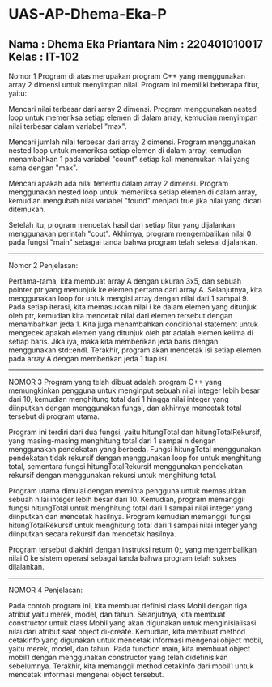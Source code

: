 # UAS-AP-Dhema-Eka-P
Nama  : Dhema Eka Priantara
Nim   : 220401010017
Kelas : IT-102
----------------------------------------------------------------------------------------------------------------------------------------
Nomor 1
Program di atas merupakan program C++ yang menggunakan array 2 dimensi untuk menyimpan nilai. Program ini memiliki beberapa fitur, yaitu:

Mencari nilai terbesar dari array 2 dimensi.
Program menggunakan nested loop untuk memeriksa setiap elemen di dalam array, kemudian menyimpan nilai terbesar dalam variabel "max".

Mencari jumlah nilai terbesar dari array 2 dimensi.
Program menggunakan nested loop untuk memeriksa setiap elemen di dalam array, kemudian menambahkan 1 pada variabel "count" setiap kali menemukan nilai yang sama dengan "max".

Mencari apakah ada nilai tertentu dalam array 2 dimensi.
Program menggunakan nested loop untuk memeriksa setiap elemen di dalam array, kemudian mengubah nilai variabel "found" menjadi true jika nilai yang dicari ditemukan.

Setelah itu, program mencetak hasil dari setiap fitur yang dijalankan menggunakan perintah "cout". Akhirnya, program mengembalikan nilai 0 pada fungsi "main" sebagai tanda bahwa program telah selesai dijalankan.

----------------------------------------------------------------------------------------------------------------------------------------
Nomor 2
Penjelasan:

Pertama-tama, kita membuat array A dengan ukuran 3x5, dan sebuah pointer ptr yang menunjuk ke elemen pertama dari array A.
Selanjutnya, kita menggunakan loop for untuk mengisi array dengan nilai dari 1 sampai 9. Pada setiap iterasi, kita memasukkan nilai i ke dalam elemen yang ditunjuk oleh ptr, kemudian kita mencetak nilai dari elemen tersebut dengan menambahkan jeda 1.
Kita juga menambahkan conditional statement untuk mengecek apakah elemen yang ditunjuk oleh ptr adalah elemen kelima di setiap baris. Jika iya, maka kita memberikan jeda baris dengan menggunakan std::endl.
Terakhir, program akan mencetak isi setiap elemen pada array A dengan memberikan jeda 1 tiap isi.

----------------------------------------------------------------------------------------------------------------------------------------
NOMOR 3
Program yang telah dibuat adalah program C++ yang memungkinkan pengguna untuk menginput sebuah nilai integer lebih besar dari 10, kemudian menghitung total dari 1 hingga nilai integer yang diinputkan dengan menggunakan fungsi, dan akhirnya mencetak total tersebut di program utama.

Program ini terdiri dari dua fungsi, yaitu hitungTotal dan hitungTotalRekursif, yang masing-masing menghitung total dari 1 sampai n dengan menggunakan pendekatan yang berbeda. Fungsi hitungTotal menggunakan pendekatan tidak rekursif dengan menggunakan loop for untuk menghitung total, sementara fungsi hitungTotalRekursif menggunakan pendekatan rekursif dengan menggunakan rekursi untuk menghitung total.

Program utama dimulai dengan meminta pengguna untuk memasukkan sebuah nilai integer lebih besar dari 10. Kemudian, program memanggil fungsi hitungTotal untuk menghitung total dari 1 sampai nilai integer yang diinputkan dan mencetak hasilnya. Program kemudian memanggil fungsi hitungTotalRekursif untuk menghitung total dari 1 sampai nilai integer yang diinputkan secara rekursif dan mencetak hasilnya.

Program tersebut diakhiri dengan instruksi return 0;, yang mengembalikan nilai 0 ke sistem operasi sebagai tanda bahwa program telah sukses dijalankan.

----------------------------------------------------------------------------------------------------------------------------------------
NOMOR 4
Penjelasan:

Pada contoh program ini, kita membuat definisi class Mobil dengan tiga atribut yaitu merek, model, dan tahun.
Selanjutnya, kita membuat constructor untuk class Mobil yang akan digunakan untuk menginisialisasi nilai dari atribut saat object di-create.
Kemudian, kita membuat method cetakInfo yang digunakan untuk mencetak informasi mengenai object mobil, yaitu merek, model, dan tahun.
Pada function main, kita membuat object mobil1 dengan menggunakan constructor yang telah didefinisikan sebelumnya.
Terakhir, kita memanggil method cetakInfo dari mobil1 untuk mencetak informasi mengenai object tersebut.
